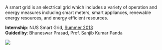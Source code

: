 A smart grid is an electrical grid which includes a variety of operation and
energy measures including smart meters, smart appliances, renewable energy
resources, and energy efficient resources.

**Internship**: NUS Smart Grid, [Summer 2013]<br>
**Guided by**: Bhuneswar Prasad, Prof. Sanjib Kumar Panda

![](https://ga-beacon.deno.dev/G-ERJXRWVLBT:BGFjXiiDQ5-gqJoAeoZGqg/github.com/nitrece/smart-grid-monitoring)

[Summer 2013]: https://github.com/nitrece/semester-7
